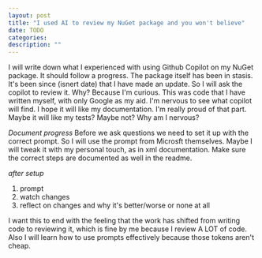 ```yaml
---
layout: post
title: "I used AI to review my NuGet package and you won't believe"
date: TODO
categories:
description: ""
---
```


I will write down what I experienced with using Github Copilot on my NuGet package. It should follow a progress.
The package itself has been in stasis. It's been since (isnert date) that I have made an update. So I will ask the copilot to review it.
Why? Because I'm curious. This was code that I have written myself, with only Google as my aid. I'm nervous to see what copilot will find.
I hope it will like my documentation. I'm really proud of that part.
Maybe it will like my tests? Maybe not? Why am I nervous?

_Document progress_
Before we ask questions we need to set it up with the correct prompt.
So I will use the prompt from Microsft themselves.
Maybe I will tweak it with my personal touch, as in xml documentation. Make sure the correct steps are documented as well in the readme.

_after setup_

1. prompt
2. watch changes
3. reflect on changes and why it's better/worse or none at all

I want this to end with the feeling that the work has shifted from writing code to reviewing it, which is fine by me because I review A LOT of code.
Also I will learn how to use prompts effectively because those tokens aren't cheap.

